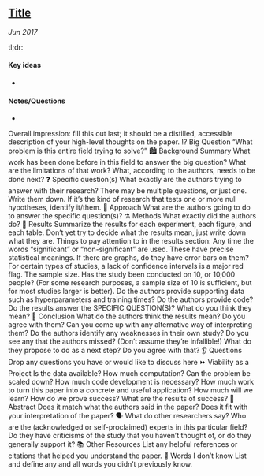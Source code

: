 ## [Title](pdf)

_Jun 2017_

tl;dr:

#### Key ideas

*

#### Notes/Questions

*

Overall impression: fill this out last; it should be a distilled, accessible description of your high-level thoughts on the paper.
⁉️ Big Question
“What problem is this entire field trying to solve?”
🏙 Background Summary
What work has been done before in this field to answer the big question? What are the limitations of that work? What, according to the authors, needs to be done next?
❓ Specific question(s)
What exactly are the authors trying to answer with their research? There may be multiple questions, or just one. Write them down. If it’s the kind of research that tests one or more null hypotheses, identify it/them.
💭 Approach
What are the authors going to do to answer the specific question(s)?
⚗️ Methods
What exactly did the authors do?
📓 Results
Summarize the results for each experiment, each figure, and each table. Don’t yet try to decide what the results mean, just write down what they are.
Things to pay attention to in the results section:
Any time the words “significant” or “non-significant” are used. These have precise statistical meanings.
If there are graphs, do they have error bars on them? For certain types of studies, a lack of confidence intervals is a major red flag.
The sample size. Has the study been conducted on 10, or 10,000 people? (For some research purposes, a sample size of 10 is sufficient, but for most studies larger is better).
Do the authors provide supporting data such as hyperparameters and training times?
Do the authors provide code?
Do the results answer the SPECIFIC QUESTION(S)? What do you think they mean?
🤠 Conclusion
What do the authors think the results mean? Do you agree with them? Can you come up with any alternative way of interpreting them? Do the authors identify any weaknesses in their own study? Do you see any that the authors missed? (Don’t assume they’re infallible!) What do they propose to do as a next step? Do you agree with that?
👂 Questions
Drop any questions you have or would like to discuss here
⏩ Viability as a Project
Is the data available? How much computation? Can the problem be scaled down? How much code development is necessary? How much work to turn this paper into a concrete and useful application? How much will we learn? How do we prove success? What are the results of success?
🔁 Abstract
Does it match what the authors said in the paper? Does it fit with your interpretation of the paper?
🗣 What do other researchers say?
Who are the (acknowledged or self-proclaimed) experts in this particular field? Do they have criticisms of the study that you haven’t thought of, or do they generally support it?
📚 Other Resources
List any helpful references or citations that helped you understand the paper.
🤷‍ Words I don’t know
List and define any and all words you didn’t previously know.
